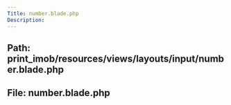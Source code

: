 ```yaml
---
Title: number.blade.php
Description:
---
```


## Path: print_imob/resources/views/layouts/input/number.blade.php
## File: number.blade.php
